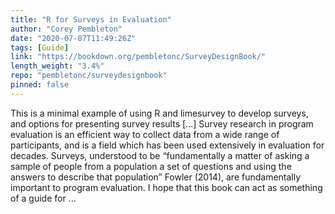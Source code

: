 ```yaml
---
title: "R for Surveys in Evaluation"
author: "Corey Pembleton"
date: "2020-07-07T11:49:26Z"
tags: [Guide]
link: "https://bookdown.org/pembletonc/SurveyDesignBook/"
length_weight: "3.4%"
repo: "pembletonc/surveydesignbook"
pinned: false
---
```


This is a minimal example of using R and limesurvey to develop surveys, and options for presenting survey results [...] Survey research in program evaluation is an efficient way to collect data from a wide range of participants, and is a field which has been used extensively in evaluation for decades. Surveys, understood to be “fundamentally a matter of asking a sample of people from a population a set of questions and using the answers to describe that population” Fowler (2014), are fundamentally important to program evaluation. I hope that this book can act as something of a guide for ...
